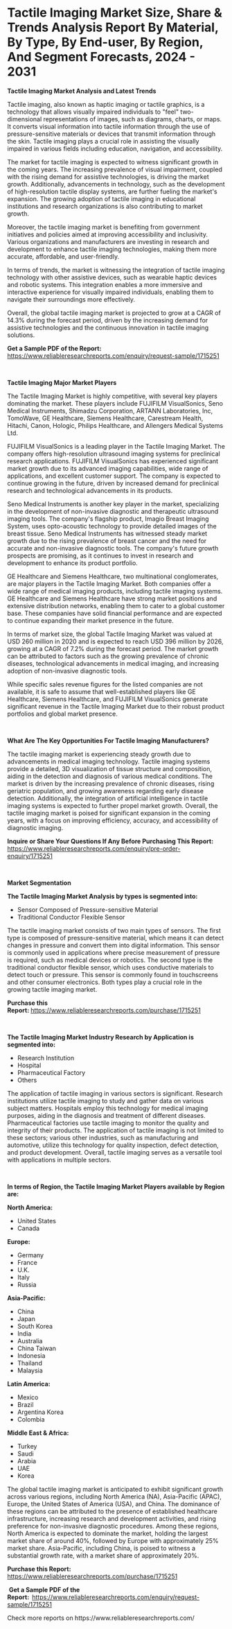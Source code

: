 <p><h1>Tactile Imaging Market Size, Share & Trends Analysis Report By Material, By Type, By End-user, By Region, And Segment Forecasts, 2024 - 2031</h1></p><p><strong>Tactile Imaging Market Analysis and Latest Trends</strong></p>
<p><p>Tactile imaging, also known as haptic imaging or tactile graphics, is a technology that allows visually impaired individuals to "feel" two-dimensional representations of images, such as diagrams, charts, or maps. It converts visual information into tactile information through the use of pressure-sensitive materials or devices that transmit information through the skin. Tactile imaging plays a crucial role in assisting the visually impaired in various fields including education, navigation, and accessibility.</p><p>The market for tactile imaging is expected to witness significant growth in the coming years. The increasing prevalence of visual impairment, coupled with the rising demand for assistive technologies, is driving the market growth. Additionally, advancements in technology, such as the development of high-resolution tactile display systems, are further fueling the market's expansion. The growing adoption of tactile imaging in educational institutions and research organizations is also contributing to market growth.</p><p>Moreover, the tactile imaging market is benefiting from government initiatives and policies aimed at improving accessibility and inclusivity. Various organizations and manufacturers are investing in research and development to enhance tactile imaging technologies, making them more accurate, affordable, and user-friendly.</p><p>In terms of trends, the market is witnessing the integration of tactile imaging technology with other assistive devices, such as wearable haptic devices and robotic systems. This integration enables a more immersive and interactive experience for visually impaired individuals, enabling them to navigate their surroundings more effectively.</p><p>Overall, the global tactile imaging market is projected to grow at a CAGR of 14.3% during the forecast period, driven by the increasing demand for assistive technologies and the continuous innovation in tactile imaging solutions.</p></p>
<p><strong>Get a Sample PDF of the Report:&nbsp;</strong> <a href="https://www.reliableresearchreports.com/enquiry/request-sample/1715251">https://www.reliableresearchreports.com/enquiry/request-sample/1715251</a></p>
<p>&nbsp;</p>
<p><strong>Tactile Imaging Major Market Players</strong></p>
<p><p>The Tactile Imaging Market is highly competitive, with several key players dominating the market. These players include FUJIFILM VisualSonics, Seno Medical Instruments, Shimadzu Corporation, ARTANN Laboratories, Inc, TomoWave, GE Healthcare, Siemens Healthcare, Carestream Health, Hitachi, Canon, Hologic, Philips Healthcare, and Allengers Medical Systems Ltd.</p><p>FUJIFILM VisualSonics is a leading player in the Tactile Imaging Market. The company offers high-resolution ultrasound imaging systems for preclinical research applications. FUJIFILM VisualSonics has experienced significant market growth due to its advanced imaging capabilities, wide range of applications, and excellent customer support. The company is expected to continue growing in the future, driven by increased demand for preclinical research and technological advancements in its products.</p><p>Seno Medical Instruments is another key player in the market, specializing in the development of non-invasive diagnostic and therapeutic ultrasound imaging tools. The company's flagship product, Imagio Breast Imaging System, uses opto-acoustic technology to provide detailed images of the breast tissue. Seno Medical Instruments has witnessed steady market growth due to the rising prevalence of breast cancer and the need for accurate and non-invasive diagnostic tools. The company's future growth prospects are promising, as it continues to invest in research and development to enhance its product portfolio.</p><p>GE Healthcare and Siemens Healthcare, two multinational conglomerates, are major players in the Tactile Imaging Market. Both companies offer a wide range of medical imaging products, including tactile imaging systems. GE Healthcare and Siemens Healthcare have strong market positions and extensive distribution networks, enabling them to cater to a global customer base. These companies have solid financial performance and are expected to continue expanding their market presence in the future.</p><p>In terms of market size, the global Tactile Imaging Market was valued at USD 260 million in 2020 and is expected to reach USD 396 million by 2026, growing at a CAGR of 7.2% during the forecast period. The market growth can be attributed to factors such as the growing prevalence of chronic diseases, technological advancements in medical imaging, and increasing adoption of non-invasive diagnostic tools.</p><p>While specific sales revenue figures for the listed companies are not available, it is safe to assume that well-established players like GE Healthcare, Siemens Healthcare, and FUJIFILM VisualSonics generate significant revenue in the Tactile Imaging Market due to their robust product portfolios and global market presence.</p></p>
<p>&nbsp;</p>
<p><strong>What Are The Key Opportunities For Tactile Imaging Manufacturers?</strong></p>
<p><p>The tactile imaging market is experiencing steady growth due to advancements in medical imaging technology. Tactile imaging systems provide a detailed, 3D visualization of tissue structure and composition, aiding in the detection and diagnosis of various medical conditions. The market is driven by the increasing prevalence of chronic diseases, rising geriatric population, and growing awareness regarding early disease detection. Additionally, the integration of artificial intelligence in tactile imaging systems is expected to further propel market growth. Overall, the tactile imaging market is poised for significant expansion in the coming years, with a focus on improving efficiency, accuracy, and accessibility of diagnostic imaging.</p></p>
<p><strong>Inquire or Share Your Questions If Any Before Purchasing This Report:</strong> <a href="https://www.reliableresearchreports.com/enquiry/pre-order-enquiry/1715251">https://www.reliableresearchreports.com/enquiry/pre-order-enquiry/1715251</a></p>
<p>&nbsp;</p>
<p><strong>Market Segmentation</strong></p>
<p><strong>The Tactile Imaging Market Analysis by types is segmented into:</strong></p>
<p><ul><li>Sensor Composed of Pressure-sensitive Material</li><li>Traditional Conductor Flexible Sensor</li></ul></p>
<p><p>The tactile imaging market consists of two main types of sensors. The first type is composed of pressure-sensitive material, which means it can detect changes in pressure and convert them into digital information. This sensor is commonly used in applications where precise measurement of pressure is required, such as medical devices or robotics. The second type is the traditional conductor flexible sensor, which uses conductive materials to detect touch or pressure. This sensor is commonly found in touchscreens and other consumer electronics. Both types play a crucial role in the growing tactile imaging market.</p></p>
<p><strong>Purchase this Report:&nbsp;</strong><a href="https://www.reliableresearchreports.com/purchase/1715251">https://www.reliableresearchreports.com/purchase/1715251</a></p>
<p>&nbsp;</p>
<p><strong>The Tactile Imaging Market Industry Research by Application is segmented into:</strong></p>
<p><ul><li>Research Institution</li><li>Hospital</li><li>Pharmaceutical Factory</li><li>Others</li></ul></p>
<p><p>The application of tactile imaging in various sectors is significant. Research institutions utilize tactile imaging to study and gather data on various subject matters. Hospitals employ this technology for medical imaging purposes, aiding in the diagnosis and treatment of different diseases. Pharmaceutical factories use tactile imaging to monitor the quality and integrity of their products. The application of tactile imaging is not limited to these sectors; various other industries, such as manufacturing and automotive, utilize this technology for quality inspection, defect detection, and product development. Overall, tactile imaging serves as a versatile tool with applications in multiple sectors.</p></p>
<p>&nbsp;</p>
<p><strong>In terms of Region, the Tactile Imaging Market Players available by Region are:</strong></p>
<p>
    <p> <strong> North America: </strong>
        <ul>
            <li>United States</li>
            <li>Canada</li>
        </ul>
        </p> 
    <p> <strong> Europe: </strong>
        <ul>
            <li>Germany</li>
            <li>France</li>
            <li>U.K.</li>
            <li>Italy</li>
            <li>Russia</li>
        </ul>
        </p> 
    <p> <strong> Asia-Pacific: </strong>
        <ul>
            <li>China</li>
            <li>Japan</li>
            <li>South Korea</li>
            <li>India</li>
            <li>Australia</li>
            <li>China Taiwan</li>
            <li>Indonesia</li>
            <li>Thailand</li>
            <li>Malaysia</li>
        </ul>
        </p> 
    <p> <strong> Latin America: </strong>
        <ul>
            <li>Mexico</li>
            <li>Brazil</li>
            <li>Argentina Korea</li>
            <li>Colombia</li>
        </ul>
        </p> 
    <p> <strong> Middle East & Africa: </strong>
        <ul>
            <li>Turkey</li>
            <li>Saudi</li>
            <li>Arabia</li>
            <li>UAE</li>
            <li>Korea</li>
        </ul>
    </p>
    </p>
<p><p>The global tactile imaging market is anticipated to exhibit significant growth across various regions, including North America (NA), Asia-Pacific (APAC), Europe, the United States of America (USA), and China. The dominance of these regions can be attributed to the presence of established healthcare infrastructure, increasing research and development activities, and rising preference for non-invasive diagnostic procedures. Among these regions, North America is expected to dominate the market, holding the largest market share of around 40%, followed by Europe with approximately 25% market share. Asia-Pacific, including China, is poised to witness a substantial growth rate, with a market share of approximately 20%.</p></p>
<p><strong>Purchase this Report: </strong><a href="https://www.reliableresearchreports.com/purchase/1715251">https://www.reliableresearchreports.com/purchase/1715251</a></p>
<p>&nbsp;<strong>Get a Sample PDF of the Report:&nbsp;&nbsp;</strong><a href="https://www.reliableresearchreports.com/enquiry/request-sample/1715251">https://www.reliableresearchreports.com/enquiry/request-sample/1715251</a></p>
<p><strong></strong></p>
<p>Check more reports on https://www.reliableresearchreports.com/</p>